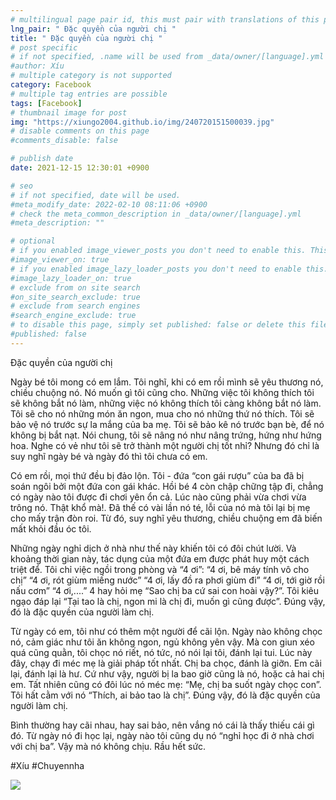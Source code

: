 ```yaml
---
# multilingual page pair id, this must pair with translations of this page. (This name must be unique)
lng_pair: " Đặc quyền của người chị "
title: " Đặc quyền của người chị "
# post specific
# if not specified, .name will be used from _data/owner/[language].yml
#author: Xíu
# multiple category is not supported
category: Facebook
# multiple tag entries are possible
tags: [Facebook]
# thumbnail image for post
img: "https://xiungo2004.github.io/img/240720151500039.jpg"
# disable comments on this page
#comments_disable: false

# publish date
date: 2021-12-15 12:30:01 +0900

# seo
# if not specified, date will be used.
#meta_modify_date: 2022-02-10 08:11:06 +0900
# check the meta_common_description in _data/owner/[language].yml
#meta_description: ""

# optional
# if you enabled image_viewer_posts you don't need to enable this. This is only if image_viewer_posts = false
#image_viewer_on: true
# if you enabled image_lazy_loader_posts you don't need to enable this. This is only if image_lazy_loader_posts = false
#image_lazy_loader_on: true
# exclude from on site search
#on_site_search_exclude: true
# exclude from search engines
#search_engine_exclude: true
# to disable this page, simply set published: false or delete this file
#published: false
---
```


<!-- outline-start -->

Đặc quyền của người chị

Ngày bé tôi mong có em lắm. Tôi nghĩ, khi có em rồi mình sẽ yêu thương nó, chiều chuộng nó. Nó muốn gì tôi cũng cho. Những việc tôi không thích tôi sẽ không bắt nó làm, những việc nó không thích tôi càng không bắt nó làm. Tôi sẽ cho nó những món ăn ngon, mua cho nó những thứ nó thích. Tôi sẽ bảo vệ nó trước sự la mắng của ba mẹ. Tôi sẽ bảo kê nó trước bạn bè, để nó không bị bắt nạt. Nói chung, tôi sẽ nâng nó như nâng trứng, hứng như hứng hoa. Nghe có vẻ như tôi sẽ trở thành một người chị tốt nhỉ? Nhưng đó chỉ là suy nghĩ ngày bé và ngày đó thì tôi chưa có em.

Có em rồi, mọi thứ đều bị đảo lộn. Tôi - đứa “con gái rượu” của ba đã bị soán ngôi bởi một đứa con gái khác. Hồi bé 4 còn chập chững tập đi, chẳng có ngày nào tôi được đi chơi yên ổn cả. Lúc nào cũng phải vừa chơi vừa trông nó. Thật khổ mà!. Đã thế có vài lần nó té, lỗi của nó mà tôi lại bị mẹ cho mấy trận đòn roi. Từ đó, suy nghĩ yêu thương, chiều chuộng em đã biến mất khỏi đầu óc tôi.

Những ngày nghỉ dịch ở nhà như thế này khiến tôi có đôi chút lười. Và khoảng thời gian này, tác dụng của một đứa em được phát huy một cách triệt để. Tôi chỉ việc ngồi trong phòng và “4 ơi”:
“4 ơi, bê máy tính vô cho chị”
“4 ơi, rót giùm miếng nước”
“4 ơi, lấy đồ ra phơi giùm đi”
“4 ơi, tới giờ rồi nấu cơm”
“4 ơi,....”
4 hay hỏi mẹ “Sao chị ba cứ sai con hoài vậy?”. Tôi kiêu ngạo đáp lại “Tại tao là chị, ngon mi là chị đi, muốn gì cũng được”. Đúng vậy, đó là đặc quyền của người làm chị.

Từ ngày có em, tôi như có thêm một người để cãi lộn. Ngày nào không chọc nó, cảm giác như tôi ăn không ngon, ngủ không yên vậy. Mà con giun xéo quá cũng quằn, tôi chọc nó riết, nó tức, nó nói lại tôi, đánh lại tui. Lúc này đây, chạy đi méc mẹ là giải pháp tốt nhất. Chị ba chọc, đánh là giỡn. Em cãi lại, đánh lại là hư. Cứ như vậy, người bị la bao giờ cũng là nó, hoặc cả hai chị em. Tất nhiên cũng có đôi lúc nó méc mẹ: “Mẹ, chị ba suốt ngày chọc con”. Tôi hất cằm với nó “Thích, ai bảo tao là chị”. Đúng vậy, đó là đặc quyền của người làm chị.

Bình thường hay cãi nhau, hay sai bảo, nên vắng nó cái là thấy thiếu cái gì đó. Từ ngày nó đi học lại, ngày nào tôi cũng dụ nó “nghỉ học đi ở nhà chơi với chị ba”. Vậy mà nó không chịu. Rầu hết sức.

#Xíu
#Chuyennha

<!-- outline-end -->

<img src= "https://xiungo2004.github.io/img/240720151500039.jpg">